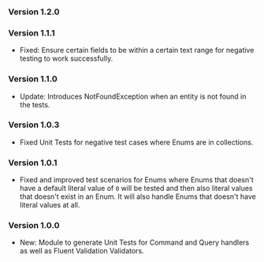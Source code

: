 ### Version 1.2.0



### Version 1.1.1

- Fixed: Ensure certain fields to be within a certain text range for negative testing to work successfully.

### Version 1.1.0

- Update: Introduces NotFoundException when an entity is not found in the tests.

### Version 1.0.3

- Fixed Unit Tests for negative test cases where Enums are in collections.

### Version 1.0.1

- Fixed and improved test scenarios for Enums where Enums that doesn't have a default literal value of `0` will be tested and then also literal values that doesn't exist in an Enum. It will also handle Enums that doesn't have literal values at all. 

### Version 1.0.0

- New: Module to generate Unit Tests for Command and Query handlers as well as Fluent Validation Validators.